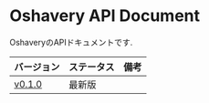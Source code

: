 # Oshavery API Document

OshaveryのAPIドキュメントです.

| バージョン                     | ステータス | 備考  |
|---------------------------| ----- |-----|
| [v0.1.0](./v01/readme.md) | 最新版 |     |
 
